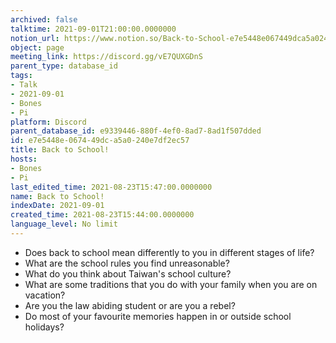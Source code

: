 ```yaml
---
archived: false
talktime: 2021-09-01T21:00:00.0000000
notion_url: https://www.notion.so/Back-to-School-e7e5448e067449dca5a0240e7df2ec57
object: page
meeting_link: https://discord.gg/vE7QUXGDnS
parent_type: database_id
tags:
- Talk
- 2021-09-01
- Bones
- Pi
platform: Discord
parent_database_id: e9339446-880f-4ef0-8ad7-8ad1f507dded
id: e7e5448e-0674-49dc-a5a0-240e7df2ec57
title: Back to School!
hosts:
- Bones
- Pi
last_edited_time: 2021-08-23T15:47:00.0000000
name: Back to School!
indexDate: 2021-09-01
created_time: 2021-08-23T15:44:00.0000000
language_level: No limit
---
```


   - Does back to school mean differently to you in different stages of life?
   - What are the school rules you find unreasonable?
   - What do you think about Taiwan's school culture?
   - What are some traditions that you do with your family when you are on vacation?
   - Are you the law abiding student or are you a rebel?
   - Do most of your favourite memories happen in or outside school holidays?








